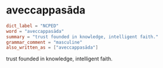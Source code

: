 # aveccappasāda

``` toml
dict_label = "NCPED"
word = "aveccappasāda"
summary = "trust founded in knowledge, intelligent faith."
grammar_comment = "masculine"
also_written_as = ["aveccappasāda"]
```

trust founded in knowledge, intelligent faith.

